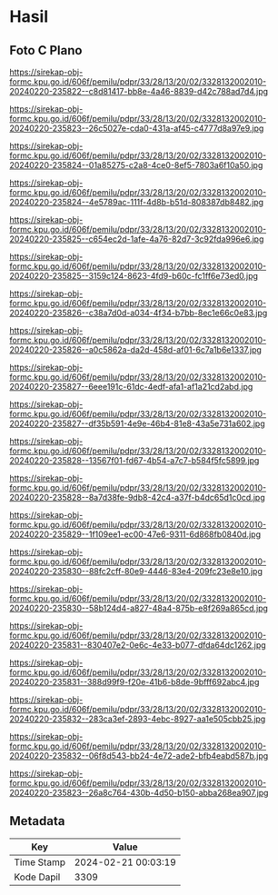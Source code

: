 # Hasil

## Foto C Plano

https://sirekap-obj-formc.kpu.go.id/606f/pemilu/pdpr/33/28/13/20/02/3328132002010-20240220-235822--c8d81417-bb8e-4a46-8839-d42c788ad7d4.jpg

https://sirekap-obj-formc.kpu.go.id/606f/pemilu/pdpr/33/28/13/20/02/3328132002010-20240220-235823--26c5027e-cda0-431a-af45-c4777d8a97e9.jpg

https://sirekap-obj-formc.kpu.go.id/606f/pemilu/pdpr/33/28/13/20/02/3328132002010-20240220-235824--01a85275-c2a8-4ce0-8ef5-7803a6f10a50.jpg

https://sirekap-obj-formc.kpu.go.id/606f/pemilu/pdpr/33/28/13/20/02/3328132002010-20240220-235824--4e5789ac-111f-4d8b-b51d-808387db8482.jpg

https://sirekap-obj-formc.kpu.go.id/606f/pemilu/pdpr/33/28/13/20/02/3328132002010-20240220-235825--c654ec2d-1afe-4a76-82d7-3c92fda996e6.jpg

https://sirekap-obj-formc.kpu.go.id/606f/pemilu/pdpr/33/28/13/20/02/3328132002010-20240220-235825--3159c124-8623-4fd9-b60c-fc1ff6e73ed0.jpg

https://sirekap-obj-formc.kpu.go.id/606f/pemilu/pdpr/33/28/13/20/02/3328132002010-20240220-235826--c38a7d0d-a034-4f34-b7bb-8ec1e66c0e83.jpg

https://sirekap-obj-formc.kpu.go.id/606f/pemilu/pdpr/33/28/13/20/02/3328132002010-20240220-235826--a0c5862a-da2d-458d-af01-6c7a1b6e1337.jpg

https://sirekap-obj-formc.kpu.go.id/606f/pemilu/pdpr/33/28/13/20/02/3328132002010-20240220-235827--6eee191c-61dc-4edf-afa1-af1a21cd2abd.jpg

https://sirekap-obj-formc.kpu.go.id/606f/pemilu/pdpr/33/28/13/20/02/3328132002010-20240220-235827--df35b591-4e9e-46b4-81e8-43a5e731a602.jpg

https://sirekap-obj-formc.kpu.go.id/606f/pemilu/pdpr/33/28/13/20/02/3328132002010-20240220-235828--13567f01-fd67-4b54-a7c7-b584f5fc5899.jpg

https://sirekap-obj-formc.kpu.go.id/606f/pemilu/pdpr/33/28/13/20/02/3328132002010-20240220-235828--8a7d38fe-9db8-42c4-a37f-b4dc65d1c0cd.jpg

https://sirekap-obj-formc.kpu.go.id/606f/pemilu/pdpr/33/28/13/20/02/3328132002010-20240220-235829--1f109ee1-ec00-47e6-9311-6d868fb0840d.jpg

https://sirekap-obj-formc.kpu.go.id/606f/pemilu/pdpr/33/28/13/20/02/3328132002010-20240220-235830--88fc2cff-80e9-4446-83e4-209fc23e8e10.jpg

https://sirekap-obj-formc.kpu.go.id/606f/pemilu/pdpr/33/28/13/20/02/3328132002010-20240220-235830--58b124d4-a827-48a4-875b-e8f269a865cd.jpg

https://sirekap-obj-formc.kpu.go.id/606f/pemilu/pdpr/33/28/13/20/02/3328132002010-20240220-235831--830407e2-0e6c-4e33-b077-dfda64dc1262.jpg

https://sirekap-obj-formc.kpu.go.id/606f/pemilu/pdpr/33/28/13/20/02/3328132002010-20240220-235831--388d99f9-f20e-41b6-b8de-9bfff692abc4.jpg

https://sirekap-obj-formc.kpu.go.id/606f/pemilu/pdpr/33/28/13/20/02/3328132002010-20240220-235832--283ca3ef-2893-4ebc-8927-aa1e505cbb25.jpg

https://sirekap-obj-formc.kpu.go.id/606f/pemilu/pdpr/33/28/13/20/02/3328132002010-20240220-235832--06f8d543-bb24-4e72-ade2-bfb4eabd587b.jpg

https://sirekap-obj-formc.kpu.go.id/606f/pemilu/pdpr/33/28/13/20/02/3328132002010-20240220-235823--26a8c764-430b-4d50-b150-abba268ea907.jpg


## Metadata

| Key        | Value               |
| ---------- | ------------------- |
| Time Stamp | 2024-02-21 00:03:19 |
| Kode Dapil | 3309                |



